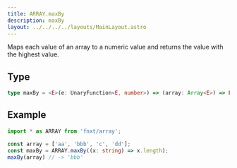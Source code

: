 ```yaml
---
title: ARRAY.maxBy
description: maxBy
layout: ../../../../layouts/MainLayout.astro
---
```

Maps each value of an array to a numeric value and returns the value with the highest value.

## Type

```ts
type maxBy = <E>(e: UnaryFunction<E, number>) => (array: Array<E>) => E
```

## Example

```ts
import * as ARRAY from 'fnxt/array';

const array = ['aa', 'bbb', 'c', 'dd'];
const maxBy = ARRAY.maxBy((x: string) => x.length);
maxBy(array) // -> 'bbb'
```
